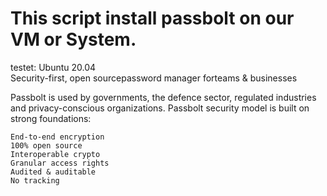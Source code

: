 # This script install passbolt on our VM or System. 
testet: Ubuntu 20.04
\
Security-first, open sourcepassword manager forteams & businesses 

Passbolt is used by governments, the defence sector, regulated industries and privacy-conscious organizations. Passbolt security model is built on strong foundations:

    End-to-end encryption
    100% open source
    Interoperable crypto
    Granular access rights
    Audited & auditable
    No tracking
